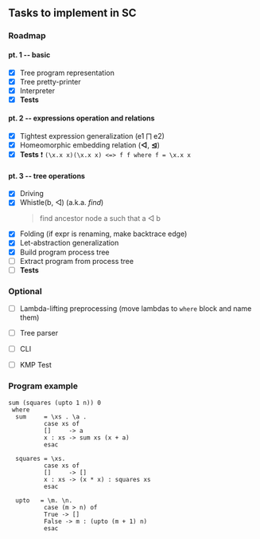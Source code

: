 ## Tasks to implement in SC



### Roadmap
#### pt. 1 -- basic
- [x] Tree program representation
- [x] Tree pretty-printer
- [x] Interpreter
- [x] **Tests**

#### pt. 2 -- expressions operation and relations
- [x] Tightest expression generalization (e1 ⨅ e2)
- [x] Homeomorphic embedding relation (**◁**, **⊴**)
- [x] **Tests** :heavy_exclamation_mark:
```(\x.x x)(\x.x x) <=> f f where f = \x.x x```

#### pt. 3 -- tree operations
- [x] Driving
- [x] Whistle(b, ◁) (a.k.a. _find_)
  > find ancestor node a such that a ◁ b
- [x] Folding (if expr is renaming, make backtrace edge)
- [x] Let-abstraction generalization
- [x] Build program process tree
- [ ] Extract program from process tree
- [ ] **Tests**

### Optional
- [ ] Lambda-lifting preprocessing (move lambdas to `where` block and name them)
- [ ] Tree parser
- [ ] CLI
- [ ] KMP Test


### Program example
```
sum (squares (upto 1 n)) 0
 where
  sum     = \xs . \a .
          case xs of
          []     -> a
          x : xs -> sum xs (x + a)
          esac
          
  squares = \xs.
          case xs of
          []     -> []
          x : xs -> (x * x) : squares xs
          esac
          
  upto   = \m. \n.
          case (m > n) of
          True -> []
          False -> m : (upto (m + 1) n)
          esac
```